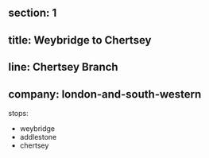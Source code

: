 ﻿section: 1
----
title: Weybridge to Chertsey
----
line: Chertsey Branch
----
company: london-and-south-western
----
stops:
- weybridge
- addlestone
- chertsey
